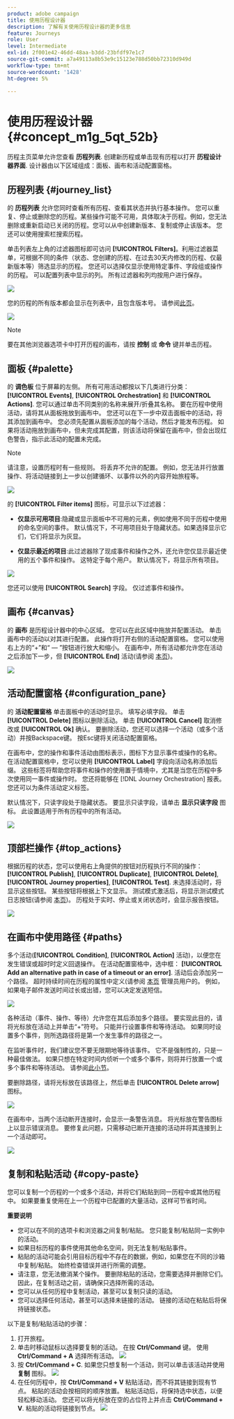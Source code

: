 ```yaml
---
product: adobe campaign
title: 使用历程设计器
description: 了解有关使用历程设计器的更多信息
feature: Journeys
role: User
level: Intermediate
exl-id: 2f001e42-46dd-48aa-b3dd-23bfdf97e1c7
source-git-commit: a7a49113a8b53e9c15123e788d50bb72310d949d
workflow-type: tm+mt
source-wordcount: '1428'
ht-degree: 5%

---
```


# 使用历程设计器 {#concept_m1g_5qt_52b}

历程主页菜单允许您查看 **历程列表**. 创建新历程或单击现有历程以打开 **历程设计器界面**. 设计器由以下区域组成：面板、画布和活动配置窗格。

## 历程列表 {#journey_list}

的 **历程列表** 允许您同时查看所有历程、查看其状态并执行基本操作。 您可以重复、停止或删除您的历程。某些操作可能不可用，具体取决于历程。例如，您无法删除或重新启动已关闭的历程。您可以从中创建新版本、复制或停止该版本。 您还可以使用搜索栏搜索历程。

单击列表左上角的过滤器图标即可访问 **[!UICONTROL Filters]**。利用过滤器菜单，可根据不同的条件（状态、您创建的历程、在过去30天内修改的历程、仅最新版本等）筛选显示的历程。 您还可以选择仅显示使用特定事件、字段组或操作的历程。 可以配置列表中显示的列。 所有过滤器和列均按用户进行保存。

![](../assets/journey74.png)

您的历程的所有版本都会显示在列表中，且包含版本号。 请参阅[此页](../building-journeys/journey-versions.md)。

![](../assets/journey37.png)

>[!NOTE]
>
>要在其他浏览器选项卡中打开历程的画布，请按 **控制** 或 **命令** 键并单击历程。

## 面板 {#palette}

的 **调色板** 位于屏幕的左侧。 所有可用活动都按以下几类进行分类： **[!UICONTROL Events]**, **[!UICONTROL Orchestration]** 和 **[!UICONTROL Actions]**. 您可以通过单击不同类别的名称来展开/折叠其名称。 要在历程中使用活动，请将其从面板拖放到画布中。 您还可以在下一步中双击面板中的活动，将其添加到画布中。 您必须先配置从面板添加的每个活动，然后才能发布历程。 如果将活动拖放到画布中，但未完成其配置，则该活动将保留在画布中，但会出现红色警告，指示此活动的配置未完成。

>[!NOTE]
>
>请注意，设置历程时有一些规则。 将丢弃不允许的配置。 例如，您无法并行放置操作、将活动链接到上一步以创建循环、以事件以外的内容开始旅程等。

![](../assets/journey38.png)

的 **[!UICONTROL Filter items]** 图标，可显示以下过滤器：

* **仅显示可用项目**:隐藏或显示面板中不可用的元素，例如使用不同于历程中使用的命名空间的事件。 默认情况下，不可用项目处于隐藏状态。如果选择显示它们，它们将显示为灰显。

* **仅显示最近的项目**:此过滤器除了现成事件和操作之外，还允许您仅显示最近使用的五个事件和操作。 这特定于每个用户。 默认情况下，将显示所有项目。

![](../assets/palette-filter.png)

您还可以使用 **[!UICONTROL Search]** 字段。 仅过滤事件和操作。

## 画布 {#canvas}

的 **画布** 是历程设计器中的中心区域。 您可以在此区域中拖放并配置活动。 单击画布中的活动以对其进行配置。 此操作将打开右侧的活动配置窗格。 您可以使用右上方的“+”和“ — ”按钮进行放大和缩小。 在画布中，所有活动都允许您在活动之后添加下一步，但 **[!UICONTROL End]** 活动(请参阅 [本页](../building-journeys/end-activity.md))。

![](../assets/journey39.png)

## 活动配置窗格 {#configuration_pane}

的 **活动配置窗格** 单击面板中的活动时显示。 填写必填字段。 单击 **[!UICONTROL Delete]** 图标以删除活动。 单击 **[!UICONTROL Cancel]** 取消修改或 **[!UICONTROL Ok]** 确认。 要删除活动，您还可以选择一个活动（或多个活动）并按Backspace键。 按Esc键将关闭活动配置窗格。

在画布中，您的操作和事件活动由图标表示，图标下方显示事件或操作的名称。 在活动配置窗格中，您可以使用 **[!UICONTROL Label]** 字段向活动名称添加后缀。 这些标签将帮助您将事件和操作的使用置于情境中，尤其是当您在历程中多次使用同一事件或操作时。 您还将能够在 [!DNL Journey Orchestration] 报表。 您还可以为条件活动定义标签。

默认情况下，只读字段处于隐藏状态。 要显示只读字段，请单击 **显示只读字段** 图标。 此设置适用于所有历程中的所有活动。

![](../assets/journey59bis.png)

## 顶部栏操作 {#top_actions}

根据历程的状态，您可以使用右上角提供的按钮对历程执行不同的操作： **[!UICONTROL Publish]**, **[!UICONTROL Duplicate]**, **[!UICONTROL Delete]**, **[!UICONTROL Journey properties]**, **[!UICONTROL Test]**. 未选择活动时，将显示这些按钮。 某些按钮将根据上下文显示。 测试模式激活后，将显示测试模式日志按钮(请参阅 [本页](../building-journeys/testing-the-journey.md))。 历程处于实时、停止或关闭状态时，会显示报告按钮。

![](../assets/journey41.png)

## 在画布中使用路径 {#paths}

多个活动(**[!UICONTROL Condition]**, **[!UICONTROL Action]** 活动)，以便您在发生错误或超时时定义回退操作。 在活动配置窗格中，选中框： **[!UICONTROL Add an alternative path in case of a timeout or an error]**. 活动后会添加另一个路径。 超时持续时间在历程的属性中定义(请参阅 [本页](../building-journeys/changing-properties.md) 管理员用户的。 例如，如果电子邮件发送时间过长或出错，您可以决定发送短信。

![](../assets/journey42.png)

各种活动（事件、操作、等待）允许您在其后添加多个路径。 要实现此目的，请将光标放在活动上并单击“+”符号。 只能并行设置事件和等待活动。 如果同时设置多个事件，则所选路径将是第一个发生事件的路径之一。

在监听事件时，我们建议您不要无限期地等待该事件。 它不是强制性的，只是一种最佳做法。 如果只想在特定时间内侦听一个或多个事件，则将并行放置一个或多个事件和等待活动。 请参阅[此小节](../building-journeys/event-activities.md#section_vxv_h25_pgb)。

要删除路径，请将光标放在该路径上，然后单击 **[!UICONTROL Delete arrow]** 图标。

![](../assets/journey42ter.png)

在画布中，当两个活动断开连接时，会显示一条警告消息。 将光标放在警告图标上以显示错误消息。 要修复此问题，只需移动已断开连接的活动并将其连接到上一个活动即可。

![](../assets/canvas-disconnected.png)

## 复制和粘贴活动 {#copy-paste}

您可以复制一个历程的一个或多个活动，并将它们粘贴到同一历程中或其他历程中。 如果要重复使用在上一个历程中已配置的大量活动，这样可节省时间。

**重要说明**

* 您可以在不同的选项卡和浏览器之间复制/粘贴。 您只能复制/粘贴同一实例中的活动。
* 如果目标历程的事件使用其他命名空间，则无法复制/粘贴事件。
* 粘贴的活动可能会引用目标历程中不存在的数据，例如，如果您在不同的沙箱中复制/粘贴。 始终检查错误并进行所需的调整。
* 请注意，您无法撤消某个操作。 要删除粘贴的活动，您需要选择并删除它们。 因此，在复制活动之前，请确保只选择所需的活动。
* 您可以从任何历程中复制活动，甚至可以复制只读的活动。
* 您可以选择任何活动，甚至可以选择未链接的活动。 链接的活动在粘贴后将保持链接状态。

以下是复制/粘贴活动的步骤：

1. 打开旅程。
1. 单击时移动鼠标以选择要复制的活动。 在按 **Ctrl/Command** 键。 使用 **Ctrl/Command + A** 选择所有活动。
   ![](../assets/copy-paste1.png)
1. 按 **Ctrl/Command + C**.
如果您只想复制一个活动，则可以单击该活动并使用 **复制** 图标。
   ![](../assets/copy-paste2.png)
1. 在任何历程中，按 **Ctrl/Command + V** 粘贴活动，而不将其链接到现有节点。 粘贴的活动会按相同的顺序放置。 粘贴活动后，将保持选中状态，以便轻松移动活动。 您还可以将光标放在空的占位符上并点击 **Ctrl/Command + V**. 粘贴的活动将链接到节点。
   ![](../assets/copy-paste3.png)
